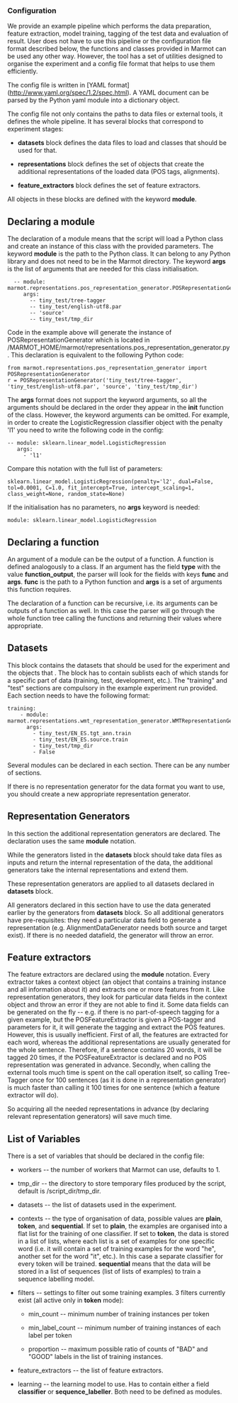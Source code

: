 ### Configuration

We provide an example pipeline which performs the data preparation, feature extraction, model training, tagging of the test data and evaluation of result. User does not have to use this pipeline or the configuration file format described below, the functions and classes provided in Marmot can be used any other way. However, the tool has a set of utilities designed to organise the experiment and a config file format that helps to use them efficiently.

The config file is written in [YAML format] (http://www.yaml.org/spec/1.2/spec.html). A YAML document can be parsed by the Python yaml module into a dictionary object.

The config file not only contains the paths to data files or external tools, it defines the whole pipeline. It has several blocks that correspond to experiment stages:

* __datasets__ block defines the data files to load and classes that should be used for that.

* __representations__ block defines the set of objects that create the additional representations of the loaded data (POS tags, alignments).

* __feature_extractors__ block defines the set of feature extractors.

All objects in these blocks are defined with the keyword __module__.

## Declaring a module

The declaration of a module means that the script will load a Python class and create an instance of this class with the provided parameters.
The keyword __module__ is the path to the Python class. It can belong to any Python library and does not need to be in the Marmot directory.
The keyword __args__ is the list of arguments that are needed for this class initialisation. 
	
	  -- module: marmot.representations.pos_representation_generator.POSRepresentationGenerator
         args:
           -- tiny_test/tree-tagger
           -- tiny_test/english-utf8.par
           -- 'source'
           -- tiny_test/tmp_dir

Code in the example above will generate the instance of POSRepresentationGenerator which is located in /MARMOT_HOME/marmot/representations.pos_representation_generator.py. This declaration is equivalent to the following Python code:

	from marmot.representations.pos_representation_generator import POSRepresentationGenerator
	r = POSRepresentationGenerator('tiny_test/tree-tagger', 'tiny_test/english-utf8.par', 'source', 'tiny_test/tmp_dir')

The __args__ format does not support the keyword arguments, so all the arguments should be declared in the order they appear in the __init__ function of the class. However, the keyword arguments can be omitted. For example, in order to create the LogisticRegression classifier object with the penalty 'l1' you need to write the following code in the config:

	-- module: sklearn.linear_model.LogisticRegression
	   args:
		 - 'l1'

Compare this notation with the full list of parameters:

	sklearn.linear_model.LogisticRegression(penalty='l2', dual=False, tol=0.0001, C=1.0, fit_intercept=True, intercept_scaling=1, class_weight=None, random_state=None)

If the initialisation has no parameters, no __args__ keyword is needed:

	module: sklearn.linear_model.LogisticRegression

## Declaring a function

An argument of a module can be the output of a function. A function is defined analogously to a class. If an argument has the field __type__ with the value __function_output__, the parser will look for the fields with keys __func__ and __args__. __func__ is the path to a Python function and __args__ is a set of arguments this function requires.

The declaration of a function can be recursive, i.e. its arguments can be outputs of a function as well. In this case the parser will go through the whole function tree calling the functions and returning their values where appropriate.

## Datasets

This block contains the datasets that should be used for the experiment and the objects that .
The block has to contain sublists each of which stands for a specific part of data (training, test, development, etc.). The "training" and "test" sections are compulsory in the example experiment run provided. Each section needs to have the following format:

	training:
		- module: marmot.representations.wmt_representation_generator.WMTRepresentationGenerator
          args:
            - tiny_test/EN_ES.tgt_ann.train
            - tiny_test/EN_ES.source.train
            - tiny_test/tmp_dir
            - False

Several modules can be declared in each section. There can be any number of sections.

If there is no representation generator for the data format you want to use, you should create a new appropriate representation generator.

## Representation Generators

In this section the additional representation generators are declared. The declaration uses the same __module__ notation.

While the generators listed in the __datasets__ block should take data files as inputs and return the internal representation of the data, the additional generators take the internal representations and extend them.

These representation generators are applied to all datasets declared in __datasets__ block. 

All generators declared in this section have to use the data generated earlier by the generators from __datasets__ block. So all additional generators have pre-requisites: they need a particular data field to generate a representation (e.g. AlignmentDataGenerator needs both source and target exist). If there is no needed datafield, the generator will throw an error.

## Feature extractors

The feature extractors are declared using the __module__ notation. Every extractor takes a context object (an object that contains a training instance and all information about it) and extracts one or more features from it. Like representation generators, they look for particular data fields in the context object and throw an error if they are not able to find it. Some data fields can be generated on the fly -- e.g. if there is no part-of-speech tagging for a given example, but the POSFeatureExtractor is given a POS-tagger and parameters for it, it will generate the tagging and extract the POS features. However, this is usually inefficient. First of all, the features are extracted for each word, whereas the additional representations are usually generated for the whole sentence. Therefore, if a sentence contains 20 words, it will be tagged 20 times, if the POSFeatureExtractor is declared and no POS representation was generated in advance. Secondly, when calling the external tools much time is spent on the call operation itself, so calling Tree-Tagger once for 100 sentences (as it is done in a representation generator) is much faster than calling it 100 times for one sentence (which a feature extractor will do).

So acquiring all the needed representations in advance (by declaring relevant representation generators) will save much time.

## List of Variables

There is a set of variables that should be declared in the config file:

* workers -- the number of workers that Marmot can use, defaults to 1.

* tmp_dir -- the directory to store temporary files produced by the script, default is /script_dir/tmp_dir.

* datasets -- the list of datasets used in the experiment.

* contexts -- the type of organisation of data, possible values are __plain__, __token__, and __sequential__. If set to __plain__, the examples are organised into a flat list for the training of one classifier. If set to __token__, the data is stored in a list of lists, where each list is a set of examples for one specific word (i.e. it will contain a set of training examples for the word "he", another set for the word "it", etc.). In this case a separate classifier for every token will be trained. __sequential__ means that the data will be stored in a list of sequences (list of lists of examples) to train a sequence labelling model.

* filters -- settings to filter out some training examples. 3 filters currently exist (all active only in __token__ mode):

	* min_count -- minimum number of training instances per token

	* min_label_count -- minimum number of training instances of each label per token

	* proportion -- maximum possible ratio of counts of "BAD" and "GOOD" labels in the list of training instances.

* feature_extractors -- the list of feature extractors.

* learning -- the learning model to use. Has to contain either a field __classifier__ or __sequence_labeller__. Both need to be defined as modules.

